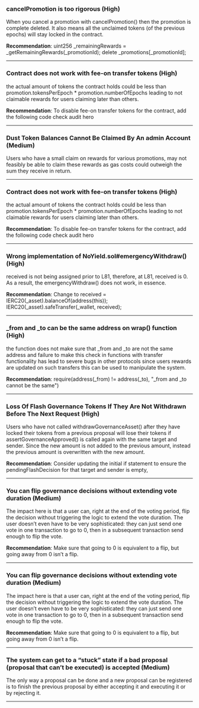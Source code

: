 ### cancelPromotion is too rigorous (High)

When you cancel a promotion with cancelPromotion() then the promotion
is complete deleted. It also means all the unclaimed tokens (of the previous epochs) will stay
locked in the contract.

**Recommendation**: 
uint256 _remainingRewards = _getRemainingRewards(_promotionId);
delete _promotions[_promotionId];

---
### Contract does not work with fee-on transfer tokens (High)

the actual amount of tokens the contract holds could be less than
promotion.tokensPerEpoch * promotion.numberOfEpochs leading to not
claimable rewards for users claiming later than others.

**Recommendation**: To disable fee-on transfer tokens for the contract, add the following code
check audit hero

---
### Dust Token Balances Cannot Be Claimed By An admin Account (Medium)

Users who have a small claim on rewards for various promotions, may not
feasibly be able to claim these rewards as gas costs could outweigh the sum
they receive in return.

---
### Contract does not work with fee-on transfer tokens (High)

the actual amount of tokens the contract holds could be less than
promotion.tokensPerEpoch * promotion.numberOfEpochs leading to not
claimable rewards for users claiming later than others.

**Recommendation**: To disable fee-on transfer tokens for the contract, add the following code
check audit hero

---
### Wrong implementation of NoYield.sol#emergencyWithdraw() (High)

received is not being assigned prior to L81, therefore, at L81, received is 0.
As a result, the emergencyWithdraw() does not work, in essence.

**Recommendation**: Change to received = IERC20(_asset).balanceOf(address(this));
IERC20(_asset).safeTransfer(_wallet, received);

---
### _from and _to can be the same address on wrap() function (High)

the function does not make sure that _from and _to are not the same address and failure to make this check
in functions with transfer functionality has lead to severe bugs in other protocols since users rewards are updated on such transfers this can be used
to manipulate the system.

**Recommendation**: require(address(_from) != address(_to), "_from and _to cannot be the same")

---
### Loss Of Flash Governance Tokens If They Are Not Withdrawn Before The Next Request (High)

Users who have not called withdrawGovernanceAsset() after they have locked their tokens from a previous proposal will lose their tokens 
if assertGovernanceApproved() is called again with the same target and sender.
Since the new amount is not added to the previous amount, instead
the previous amount is overwritten with the new amount.

**Recommendation**: Consider updating the initial if statement to ensure the pendingFlashDecision for that target and sender is empty,

---
### You can flip governance decisions without extending vote duration (Medium)

The impact here is that a user can, right at the end of the voting period, flip the decision without triggering the logic to extend the vote duration. The
user doesn’t even have to be very sophisticated: they can just send one vote in one transaction to go to 0, then in a subsequent transaction send enough
to flip the vote.

**Recommendation**: Make sure that going to 0 is equivalent to a flip, but going away from 0 isn’t a flip.

---
### You can flip governance decisions without extending vote duration (Medium)

The impact here is that a user can, right at the end of the voting period, flip the decision without triggering the logic to extend the vote duration. The
user doesn’t even have to be very sophisticated: they can just send one vote in one transaction to go to 0, then in a subsequent transaction send enough
to flip the vote.

**Recommendation**: Make sure that going to 0 is equivalent to a flip, but going away from 0 isn’t a flip.

---
### The system can get to a “stuck” state if a bad proposal (proposal that can’t be executed) is accepted (Medium)

The only way a proposal can be done and a new proposal can be registered is to finish the previous proposal by either accepting it and executing it or by rejecting it. 

---
